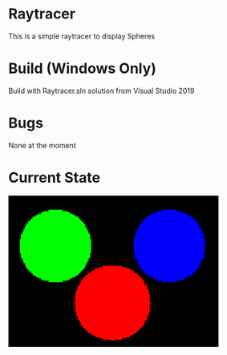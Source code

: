 # Raytracer
This is a simple raytracer to display Spheres

# Build (Windows Only)
Build with Raytracer.sln solution from Visual Studio 2019

# Bugs
None at the moment

# Current State
![](State.png)